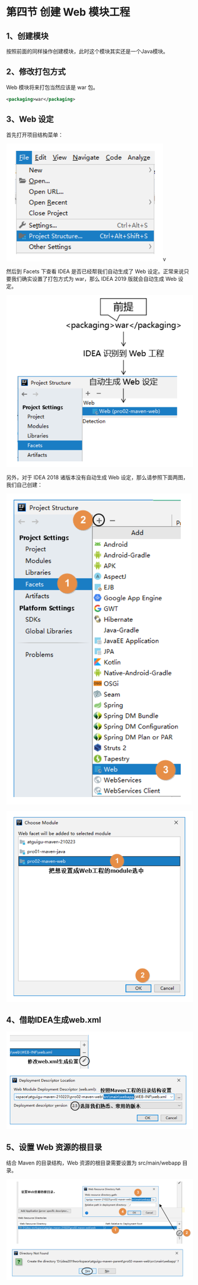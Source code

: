 # 第四节 创建 Web 模块工程

## 1、创建模块

按照前面的同样操作创建模块，此时这个模块其实还是一个Java模块。

## 2、修改打包方式

Web 模块将来打包当然应该是 war 包。

```xml
<packaging>war</packaging>
```

## 3、Web 设定

首先打开项目结构菜单：

![img_9.png](picture/img_9.png)v

然后到 Facets 下查看 IDEA 是否已经帮我们自动生成了 Web 设定。正常来说只要我们确实设置了打包方式为 war，那么 IDEA 2019 版就会自动生成 Web 设定。

![img_10.png](picture/img_10.png)

另外，对于 IDEA 2018 诸版本没有自动生成 Web 设定，那么请参照下面两图，我们自己创建：

![img_11.png](picture/img_11.png)

![img_12.png](picture/img_12.png)

## 4、借助IDEA生成web.xml

![img_13.png](picture/img_13.png)

## 5、设置 Web 资源的根目录

结合 Maven 的目录结构，Web 资源的根目录需要设置为 src/main/webapp 目录。

![img_14.png](picture/img_14.png)